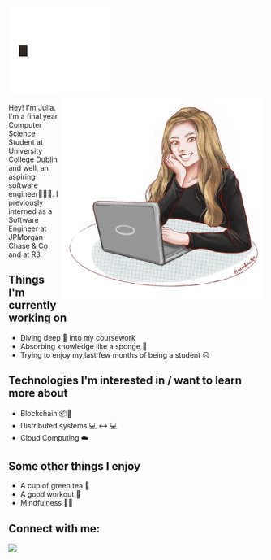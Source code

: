 <img src="https://github.com/Julia-fil1/Julia-fil1/blob/master/gif.gif" width="200">
<img align='right' src="https://github.com/Julia-fil1/Julia-fil1/blob/master/graphic.jpg" width=400 /> 
<p allign = "center">Hey! I'm Julia. I'm a final year Computer Science Student at University College Dublin and well, an aspiring software engineer👩‍💻😄. I previously interned as a Software Engineer at JPMorgan Chase & Co and at R3.</p>

## Things I'm currently working on
- Diving deep 🤿 into my coursework
- Absorbing knowledge like a sponge 🧽
- Trying to enjoy my last few months of being a student 😥

## Technologies I'm interested in / want to learn more about
- Blockchain 📦🔗
- Distributed systems 💻 ↔️ 💻
- Cloud Computing ☁️

## Some other things I enjoy
- A cup of green tea 🍵
- A good workout 💪
- Mindfulness 🧘‍♀️

## Connect with me:
[<img src="https://img.shields.io/badge/linkedin-%230077B5.svg?&style=for-the-badge&logo=linkedin&logoColor=white" />](https://www.linkedin.com/in/julia-filipczak-80a9b11aa/)

